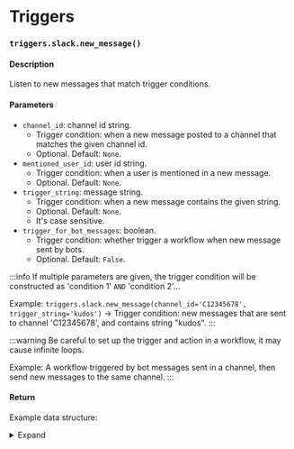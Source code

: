 # Triggers

### `triggers.slack.new_message()`

#### Description
Listen to new messages that match trigger conditions.

#### Parameters
- `channel_id`: channel id string.
  - Trigger condition: when a new message posted to a channel that matches the given channel id.
  - Optional. Default: `None`.
- `mentioned_user_id`: user id string.
  - Trigger condition: when a user is mentioned in a new message.
  - Optional. Default: `None`.
- `trigger_string`: message string.
  - Trigger condition: when a new message contains the given string.
  - Optional. Default: `None`.
  - It's case sensitive.
- `trigger_for_bot_messages`: boolean.
  - Trigger condition: whether trigger a workflow when new message sent by bots.
  - Optional. Default: `False`.

:::info
If multiple parameters are given, the trigger condition will be constructed as 'condition 1' `AND` 'condition 2'...

Example: `triggers.slack.new_message(channel_id='C12345678', trigger_string='kudos')` -> Trigger condition: new messages that are sent to channel 'C12345678', and contains string "kudos".
:::

:::warning
Be careful to set up the trigger and action in a workflow, it may cause infinite loops. 

Example:
A workflow triggered by bot messages sent in a channel, then send new messages to the same channel.
:::

#### Return
Example data structure:

<details><summary>Expand</summary>
<p>

```json
{
   "client_msg_id":"...",
   "type":"message",
   "text":"ask llama: ...",
   "user":"useid...",
   "ts":"1693582549.746649",
   "blocks":[...],
   "team":"...",
   "thread_ts":"1693536314.270179",
   "parent_user_id":"...",
   "channel":"C05PRRJ0H4N",
   "event_ts":"1693582549.746649",
   "channel_type":"group"
}
```

</p>
</details>


<!-- Template

### `querystar.actions.slack.`

#### Description
Get 

#### Parameters
- `p`: query string.

#### Return
Example data structure:

<details><summary>Expand</summary>
<p>

```json

```

</p>
</details>

#### Errors and Warnings
Refer to [this doc from Slack](https://api.slack.com/methods/search.messages#errors). 
-->